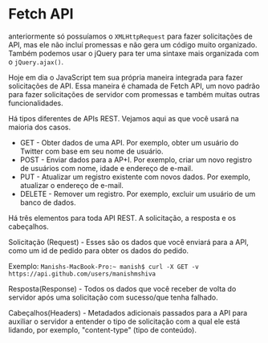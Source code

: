 # Fetch API

anteriormente só possuíamos  o `XMLHttpRequest` para fazer solicitações de API, mas ele não incluí promessas e não gera um código muito organizado. Também podemos usar o jQuery para ter uma sintaxe mais organizada com o `jQuery.ajax()`.

Hoje em dia o JavaScript tem sua própria maneira integrada para fazer solicitações de API. Essa maneira é chamada de Fetch API, um novo padrão para fazer solicitações de servidor com promessas e também muitas outras funcionalidades.

Há tipos diferentes de APIs REST. Vejamos aqui as que você usará na maioria dos casos.

* GET - Obter dados de uma API. Por exemplo, obter um usuário do Twitter com base em seu nome de usuário.
* POST - Enviar dados para a AP+I. Por exemplo, criar um novo registro de usuários com nome, idade e endereço de e-mail.
* PUT - Atualizar um registro existente com novos dados. Por exemplo, atualizar o endereço de e-mail.
* DELETE - Remover um registro. Por exemplo, excluir um usuário de um banco de dados.

Há três elementos para toda API REST. A solicitação, a resposta e os cabeçalhos.

Solicitação (Request) - Esses são os dados que você enviará para a API, como um id de pedido para obter os dados do pedido.

Exemplo: `Manishs-MacBook-Pro:~ manish$ curl -X GET -v https://api.github.com/users/manishmshiva`

Resposta(Response) - Todos os dados que você receber de volta do servidor após uma solicitação com sucesso/que tenha falhado.

Cabeçalhos(Headers) - Metadados adicionais passados para a API para auxiliar o servidor a entender o tipo de solicitação com a qual ele está lidando, por exemplo, "content-type" (tipo de conteúdo).
